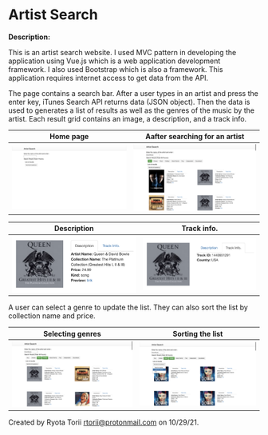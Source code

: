 # Artist Search

**Description:**

This is an artist search website. I used MVC pattern in developing the application using Vue.js which is a web application development framework. I also used Bootstrap which is also a framework. This application requires internet access to get data from the API.

The page contains a search bar. After a user types in an artist and press the enter key, iTunes Search API returns data (JSON object). Then the data is used to generates a list of results as well as the genres of the music by the artist. Each result grid contains an image, a description, and a track info. 



| Home page |Aafter searching for an artist |
| ------ | ------ |
|<img src="photos_for_README/1_home_page.png" width="470"/>|<img src="photos_for_README/2.png" width="470"/>|

| Description | Track info. |
| ------ | ------ |
|<img src="photos_for_README/3_tab1.png" width="470"/>|<img src="photos_for_README/3_tab2.png" width="470"/>|

A user can select a genre to update the list. They can also sort the list by collection name and price.

| Selecting genres | Sorting the list |
| ------ | ------ |
|<img src="photos_for_README/4_genre.png" width="470"/>|<img src="photos_for_README/5_sort.png" width="470"/>|


Created by Ryota Torii <rtorii@protonmail.com> on 10/29/21.
